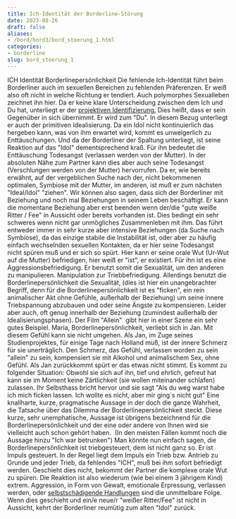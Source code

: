 ```yaml
---
title: Ich-Identität der Borderline-Störung
date: 2023-08-26
draft: false
aliases:
- /bord/bord3/bord_stoerung_1.html
categories:
- borderline
slug: bord_stoerung_1
---
```

ICH Identität
Borderlinepersönlichkeit
Die fehlende Ich-Identität führt beim Borderliner auch im sexuellen
Bereichen zu fehlenden Präferenzen.
Er weiß also oft nicht in welche Richtung er tendiert. Auch polymorphes
Sexualleben zeichnet ihn hier.
Da er keine klare Unterscheidung zwischen dem Ich und Du hat, unterliegt er
der [projektiven
Identifizierung.](https://borderliner.ch/spaltung/spaltung.html) Dies heißt, dass er sein Gegenüber in sich übernimmt. Er
wird zum "Du". In diesem Bezug unterliegt er auch der primitiven
Idealisierung. Da ein Idol nicht kontinuierlich das hergeben kann, was von ihm
erwartet wird, kommt es unweigerlich zu Enttäuschungen. Und da der Borderliner
der Spaltung unterliegt, ist seine Reaktion auf das "Idol"
dementsprechend kraß. Für ihn bedeutet die Enttäuschung Todesangst (verlassen
werden von der Mutter). In der absoluten Nähe zum Partner kann dies aber auch
seine Todesangst (Verschlungen werden von der Mutter) hervorrufen.
Da er, wie bereits erwähnt, auf der vergeblichen Suche nach der, nicht
bekommenen optimalen, Symbiose mit der Mutter, im anderen, ist muß er zum
nächsten "Ideal/Idol" "ziehen". Wir können also sagen, dass sich
der Borderliner mit Beziehung und noch mal Beziehungen in seinem Leben
beschäftigt. Er kann die momentane Beziehung aber erst beenden wenn der/die
"gute weiße Ritter / Fee" in Aussicht oder bereits vorhanden ist.
Dies bedingt ein sehr schweres wenn nicht gar unmögliches Zusammenleben mit
ihm.
Das führt entweder immer in sehr kurze aber intensive Beziehungen (da Suche
nach Symbiose), da das einzige stabile die Instabilität ist, oder aber zu
häufig einfach wechselnden sexuellen Kontakten, da er hier seine Todesangst
nicht spüren muß und er sich so spürt. Hier kann er seine orale Wut (Ur-Wut
auf die Mutter) befriedigen, hier weiß er "ist", er existiert. Für
ihn ist es eine Aggressionsbefriedigung.
Er benutzt somit die Sexualität, um den anderen zu manipulieren. Manipulation
zur Triebbefriedigung.
Allerdings benutzt die Borderlinepersönlichkeit die Sexualität, (dies
ist hier ein unangebrachter Begriff, denn für die Borderlinepersönlichkeit ist
es "ficken", ein rein animalischer Akt ohne Gefühle, außerhalb der
Beziehung) um seine innere Triebspannung abzubauen und oder seine Ängste zu
kompensieren. Leider aber auch, oft genug innerhalb der Beziehung (zumindest
außerhalb der Idealisierungsphasen).
Der Film "Allein"  gibt hier in einer Szene ein sehr gutes
Beispiel.
Maria, Borderlinepersönlichkeit, verliebt sich in Jan. Mit diesem Gefühl
kann sie nicht umgehen. Als Jan, im Zuge seines Studienprojektes, für einige
Tage nach Holland muß, ist der innere Schmerz für sie unerträglich. Den
Schmerz, das Gefühl, verlassen worden zu sein "allein" zu sein,
kompensiert sie mit Alkohol und animalischem Sex, ohne Gefühl.
Als Jan zurückkommt spürt er das etwas nicht stimmt. Es kommt zu
folgender Situation:
Obwohl sie sich auf ihn, tief und ehrlich, gefreut hat kann sie im Moment
keine Zärtlichkeit (sie wollen miteinander schlafen) zulassen. Ihr Selbsthass
bricht hervor und sie sagt
"Als du weg warst habe ich mich ficken lassen.
Ich wollte es nicht, aber mir ging`s nicht gut"
Eine knallharte, kurze, pragmatische Aussage in der
doch die ganze Wahrheit, die Tatsache über das Dilemma der
Borderlinepersönlichkeit steckt. Diese kurze, sehr unemphatische, Aussage ist
übrigens bezeichnend für die Borderlinepersönlichkeit und der eine oder
andere von Ihnen wird sie vielleicht auch schon gehört haben. 
(In den meisten Fällen kommt noch die Aussage
hinzu "Ich war betrunken")
Man könnte nun einfach sagen, die Borderlinepersönlichkeit ist triebgesteuert, dem ist
nicht ganz so. Er ist Impuls gesteuert. In der Regel liegt dem Impuls ein Trieb
bzw. Antrieb zu Grunde und jeder Trieb, da fehlendes "ICH", muß bei
ihm sofort befriedigt werden. Geschieht dies nicht, bekommt der Partner die
komplexe orale Wut zu spüren. Die Reaktion ist also wiederum (wie bei einem 3
jährigem Kind) extrem. Aggression, in Form von Gewalt, emotionale Erpressung,
verlassen werden, oder [selbstschädigende
Handlungen](https://borderliner.ch/ssv/ssvv.htm) sind die unmittelbare Folge.
Wenn dies geschieht und ein/e neue/r "weißer Ritter/Fee" ist nicht in
Aussicht, kehrt der Borderliner reumütig zum alten "Idol" zurück.

